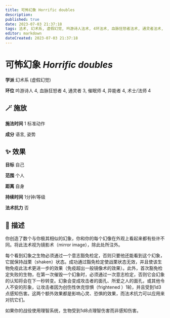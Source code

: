 ```yaml
---
title: 可怖幻象 Horrific doubles
description: 
published: true
date: 2023-07-03 21:37:18
tags: 法术, 幻术系, 虚假幻觉, 吟游诗人法术, 4环法术, 血脉狂怒者法术, 通灵者法术, 3环法术, 催眠师法术, 异能者法术, 术士/法师法术
editor: markdown
dateCreated: 2023-07-03 21:37:18
---
```


# **可怖幻象** *Horrific doubles*

**学派** 幻术系 (虚假幻觉) 

**环位** 吟游诗人 4, 血脉狂怒者 4, 通灵者 3, 催眠师 4, 异能者 4, 术士/法师 4

## 🪄 施放

**施法时间** 1 标准动作

**成分** 语言, 姿势

## ✨ 效果 

**目标** 自己 

**范围** 个人

**距离** 自身  

**持续时间** 1分钟/等级 

**法术抗力** 否

## 📖 描述

你创造了数个与你极其相似的幻象，你和你的每个幻像在外观上看起来都有些许不同。将此法术视为镜影术（mirror image），除此处所注外。

每个看到幻象之生物必须通过一个意志豁免检定，否则只要他还能看到这个幻象，它就保持战栗（shaken）状态。成功通过豁免检定使战栗状态无效，并且使该生物免疫此法术更进一步的效果（免疫超出一般镜像术的效果）。此外，首次豁免检定失败的生物，在第一次催毁一个幻象时，必须通过一次意志检定，否则它会幻象的认知将会在下一秒转变。幻象会变成攻击者的面孔、所爱之人的面孔，或其他令人不安的形象，让攻击者因为创伤性休克惊惧（frightened ）1轮，并且受到1d3点感知伤害。这两个额外效果都是影响心灵、恐惧的效果，而法术抗力可以应用来对抗它们。

如果你的战役使用理智系统，生物受到1d8点理智伤害而非感知伤害。
    